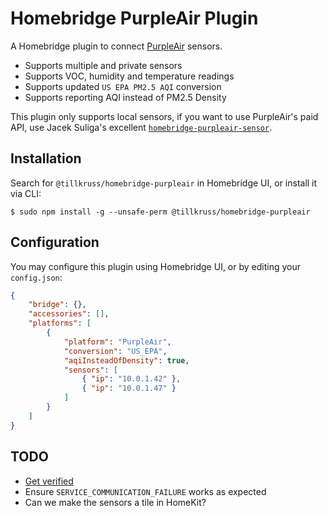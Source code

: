 # Homebridge PurpleAir Plugin

A Homebridge plugin to connect [PurpleAir](https://purpleair.com/) sensors.

- Supports multiple and private sensors
- Supports VOC, humidity and temperature readings
- Supports updated `US EPA PM2.5 AQI` conversion
- Supports reporting AQI instead of PM2.5 Density

This plugin only supports local sensors, if you want to use PurpleAir's paid API, use Jacek Suliga's excellent [`homebridge-purpleair-sensor`](https://github.com/jmkk/homebridge-purpleair-sensor).

## Installation

Search for `@tillkruss/homebridge-purpleair` in Homebridge UI, or install it via CLI:

```shell
$ sudo npm install -g --unsafe-perm @tillkruss/homebridge-purpleair
```

## Configuration

You may configure this plugin using Homebridge UI, or by editing your `config.json`:

```json
{
    "bridge": {},
    "accessories": [],
    "platforms": [
        {
            "platform": "PurpleAir",
            "conversion": "US_EPA",
            "aqiInsteadOfDensity": true,
            "sensors": [
                { "ip": "10.0.1.42" },
                { "ip": "10.0.1.47" }
            ]
        }
    ]
}
```

## TODO

- [Get verified](https://github.com/homebridge/verified)
- Ensure `SERVICE_COMMUNICATION_FAILURE` works as expected
- Can we make the sensors a tile in HomeKit?
